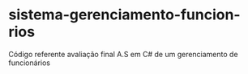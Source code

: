 # sistema-gerenciamento-funcion-rios
Código referente avaliação final A.S em C# de um gerenciamento de funcionários
